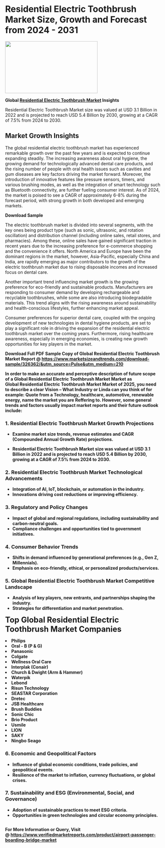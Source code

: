 <H1>Residential Electric Toothbrush Market Size, Growth and Forecast from 2024 - 2031</H1><img class="aligncenter size-medium wp-image-584254" src="https://thirdeyenews.in/wp-content/uploads/2024/09/Global-Market-Research-300x168.jpeg" alt="" width="300" height="168" /><p><strong>Global&nbsp;<a href="https://www.marketsizeandtrends.com/download-sample/326362/&amp;utm_source=Pulse&amp;utm_medium=210">Residential Electric Toothbrush Market</a> Insights</strong></p><p>Residential Electric Toothbrush Market size was valued at USD 3.1 Billion in 2022 and is projected to reach USD 5.4 Billion by 2030, growing at a CAGR of 7.5% from 2024 to 2030.</p><p><h2>Market Growth Insights</h2> <p>The global residential electric toothbrush market has experienced remarkable growth over the past few years and is expected to continue expanding steadily. The increasing awareness about oral hygiene, the growing demand for technologically advanced dental care products, and the rising number of people with oral health issues such as cavities and gum diseases are key factors driving the market forward. Moreover, the introduction of innovative features like pressure sensors, timers, and various brushing modes, as well as the integration of smart technology such as Bluetooth connectivity, are further fueling consumer interest. As of 2024, the market is poised to see a CAGR of approximately 6-8% during the forecast period, with strong growth in both developed and emerging markets.</p> <p><strong>Download Sample</strong></p> <p>The electric toothbrush market is divided into several segments, with the key ones being product type (such as sonic, ultrasonic, and rotation oscillation) and distribution channel (including online sales, retail stores, and pharmacies). Among these, online sales have gained significant traction in recent years due to the increasing preference for e-commerce shopping and the convenience it offers. North America and Europe have been the dominant regions in the market, however, Asia-Pacific, especially China and India, are rapidly emerging as major contributors to the growth of the electric toothbrush market due to rising disposable incomes and increased focus on dental care.</p> <p>Another important trend influencing market growth is the growing preference for eco-friendly and sustainable products. Manufacturers are responding to consumer demand by developing rechargeable and recyclable toothbrushes, while some are also introducing biodegradable materials. This trend aligns with the rising awareness around sustainability and health-conscious lifestyles, further enhancing market appeal.</p> <p>Consumer preferences for superior dental care, coupled with the ongoing development of new technologies in dental hygiene products, are set to play a significant role in driving the expansion of the residential electric toothbrush market over the coming years. Furthermore, rising healthcare awareness, especially in emerging economies, is creating new growth opportunities for key players in the market.</p> <p><strong></p><p><span class=""><strong>Download Full PDF Sample Copy of Global Residential Electric Toothbrush Market Report</strong> @ <a href="https://www.marketsizeandtrends.com/download-sample/326362/&amp;utm_source=Pulse&amp;utm_medium=210" target="_blank">https://www.marketsizeandtrends.com/download-sample/326362/&amp;utm_source=Pulse&amp;utm_medium=210</a></span></p><p>In order to make an accurate and perceptive description of future scope of a Global&nbsp;Residential Electric Toothbrush Market Market as Global&nbsp;Residential Electric Toothbrush Market Market of 2025, you need to describe a clear Vision &ndash; What Industry or Linda can you think of for example: Quote from a Technology, healthcare, automotive, renewable energy, name the market you are Reffering to. However, some general trends and factors usually impact market reports and their future outlook include:</p><h3>1.&nbsp;<strong>Residential Electric Toothbrush Market Growth Projections</strong></h3><ul><li>Examine market size trends, revenue estimates and CAGR (Compounded Annual Growth Rate) projections.</li><li><p>Residential Electric Toothbrush Market size was valued at USD 3.1 Billion in 2022 and is projected to reach USD 5.4 Billion by 2030, growing at a CAGR of 7.5% from 2024 to 2030.</p></li></ul><h3>2.&nbsp;<strong>Residential Electric Toothbrush Market Technological Advancements</strong></h3><ul><li>Integration of AI, IoT, blockchain, or automation in the industry.</li><li>Innovations driving cost reductions or improving efficiency.</li></ul><h3>3.&nbsp;<strong>Regulatory and Policy Changes</strong></h3><ul><li>Impact of global and regional regulations, including sustainability and carbon-neutral goals.</li><li>Compliance challenges and opportunities tied to government initiatives.</li></ul><h3>4.&nbsp;<strong>Consumer Behavior Trends</strong></h3><ul><li>Shifts in demand influenced by generational preferences (e.g., Gen Z, Millennials).</li><li>Emphasis on eco-friendly, ethical, or personalized products/services.</li></ul><h3>5.&nbsp;<strong>Global Residential Electric Toothbrush Market Competitive Landscape</strong></h3><ul><li>Analysis of key players, new entrants, and partnerships shaping the industry.</li><li>Strategies for differentiation and market penetration.</li></ul><p data-pm-slice="1 1 []"><span style="color: inherit; font-family: inherit; font-size: 25px;">Top Global Residential Electric Toothbrush Market Companies</span></p><div class="" data-test-id=""><p><li>Philips</li><li> Oral - B (P & G)</li><li> Panasonic</li><li> Colgate</li><li> Wellness Oral Care</li><li> Interplak (Conair)</li><li> Church & Dwight (Arm & Hammer)</li><li> Waterpik</li><li> Lebond</li><li> Risun Technology</li><li> SEASTAR Corporation</li><li> Dretec</li><li> JSB Healthcare</li><li> Brush Buddies</li><li> Sonic Chic</li><li> Brio Product</li><li> Usmile</li><li> LION</li><li> SAKY</li><li> Ningbo Seago</li></p></div><h3>6.&nbsp;<strong>Economic and Geopolitical Factors</strong></h3><ul><li>Influence of global economic conditions, trade policies, and geopolitical events.</li><li>Resilience of the market to inflation, currency fluctuations, or global crises.</li></ul><h3>7.&nbsp;<strong>Sustainability and ESG (Environmental, Social, and Governance)</strong></h3><ul><li>Adoption of sustainable practices to meet ESG criteria.</li><li>Opportunities in green technologies and circular economy principles.</li></ul><h2><strong style="font-size: 14px;">For More Information or Query, Visit @&nbsp;</strong><a style="background-color: #ffffff; font-size: 14px;" href="https://www.marketsizeandtrends.com/report/residential-electric-toothbrush-market/" target="_blank">https://www.verifiedmarketreports.com/product/airport-passenger-boarding-bridge-market</a></h2>
